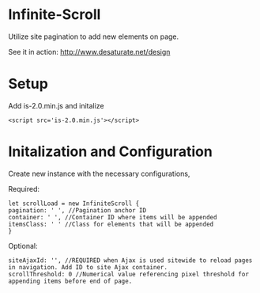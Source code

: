 # Infinite-Scroll
Utilize site pagination to add new elements on page.

See it in action: http://www.desaturate.net/design

# Setup
Add is-2.0.min.js and initalize
```
<script src='is-2.0.min.js'></script>
```

# Initalization and Configuration
Create new instance with the necessary configurations,


Required:

    let scrollLoad = new InfiniteScroll {
    pagination: ' ', //Pagination anchor ID
    container: ' ', //Container ID where items will be appended
    itemsClass: ' ' //Class for elements that will be appended
    }
    
Optional:

    siteAjaxId: '', //REQUIRED when Ajax is used sitewide to reload pages in navigation. Add ID to site Ajax container.
    scrollThreshold: 0 //Numerical value referencing pixel threshold for appending items before end of page.
